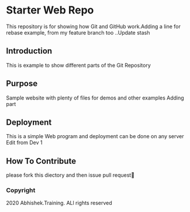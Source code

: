 # Starter Web Repo

This repository is for showing how Git and GitHub work.Adding a line for rebase example,
from my feature branch too ..Update stash

## Introduction

This is example to show different parts of the Git Repository

## Purpose

Sample website with plenty of files for demos and other examples
Adding part

## Deployment

This is a simple Web program and deployment can be done on any server
Edit from Dev 1

## How To Contribute

please fork this diectory and then issue pull request
### Copyright
 
 2020 Abhishek.Training. ALl rights reserved
